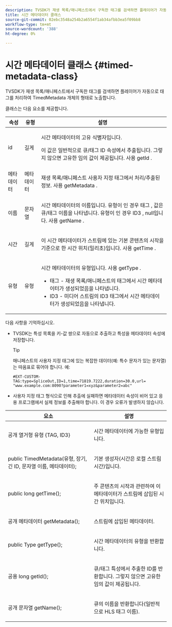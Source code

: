 ```yaml
---
description: TVSDK가 재생 목록/매니페스트에서 구독한 태그를 검색하면 플레이어가 자동으로 태그를 처리하여 TimedMetadata 개체의 형태로 노출합니다.
title: 시간 메타데이터 클래스
source-git-commit: 02ebc3548a254b2a6554f1ab34afbb3ea5f09bb8
workflow-type: tm+mt
source-wordcount: '388'
ht-degree: 0%

---
```


# 시간 메타데이터 클래스 {#timed-metadata-class}

TVSDK가 재생 목록/매니페스트에서 구독한 태그를 검색하면 플레이어가 자동으로 태그를 처리하여 TimedMetadata 개체의 형태로 노출합니다.

클래스는 다음 요소를 제공합니다.

<table id="table_FFC56AC5B1E04DA99C9309C0223ABA90"> 
 <thead> 
  <tr> 
   <th colname="col1" class="entry"> 속성 </th> 
   <th colname="col02" class="entry"> 유형 </th> 
   <th colname="col2" class="entry"> 설명 </th> 
  </tr> 
 </thead>
 <tbody> 
  <tr> 
   <td colname="col1"> <span class="codeph"> id </span> </td> 
   <td colname="col02"> 길게 </td> 
   <td colname="col2"> <p>시간 메타데이터의 고유 식별자입니다. </p> <p>이 값은 일반적으로 큐/태그 ID 속성에서 추출됩니다. 그렇지 않으면 고유한 임의 값이 제공됩니다. 사용 <span class="codeph"> getId </span>. </p> </td> 
  </tr> 
  <tr> 
   <td colname="col1"> <span class="codeph"> 메타데이터 </span> </td> 
   <td colname="col02"> 메타데이터 </td> 
   <td colname="col2"> <p>재생 목록/매니페스트 사용자 지정 태그에서 처리/추출된 정보. 사용 <span class="codeph"> getMetadata </span>. </p> </td> 
  </tr> 
  <tr> 
   <td colname="col1"> <span class="codeph"> 이름 </span> </td> 
   <td colname="col02"> 문자열 </td> 
   <td colname="col2"> <p>시간 메타데이터의 이름입니다. 유형이 인 경우 <span class="codeph"> 태그 </span>, 값은 큐/태그 이름을 나타냅니다. 유형이 인 경우 <span class="codeph"> ID3 </span>, null입니다. 사용 <span class="codeph"> getName </span>. </p> </td> 
  </tr> 
  <tr> 
   <td colname="col1"> <span class="codeph"> 시간 </span> </td> 
   <td colname="col02"> 길게 </td> 
   <td colname="col2"> <p>이 시간 메타데이터가 스트림에 있는 기본 콘텐츠의 시작을 기준으로 한 시간 위치(밀리초)입니다. 사용 <span class="codeph"> getTime </span>. </p> </td> 
  </tr> 
  <tr> 
   <td colname="col1"> <span class="codeph"> 유형 </span> </td> 
   <td colname="col02"> 유형 </td> 
   <td colname="col2"> <p>시간 메타데이터의 유형입니다. 사용 <span class="codeph"> getType </span>. 
     <ul id="ul_70FBFB33E9F846D8B38592560CCE9560"> 
      <li id="li_739D30561BFB4D9B97DF212E4880BA2C">태그 - 재생 목록/매니페스트의 태그에서 시간 메타데이터가 생성되었음을 나타냅니다. </li> 
      <li id="li_E785E1DEF1CC4D9DBE7764E5D05EFAFC">ID3 - 미디어 스트림의 ID3 태그에서 시간 메타데이터가 생성되었음을 나타냅니다. </li> 
     </ul> </p> </td> 
  </tr> 
 </tbody> 
</table>

<!--<a id="section_737CC47997F74F80A3C5C6171ADE120E"></a>-->

다음 사항을 기억하십시오.

* TVSDK는 특성 목록을 키-값 쌍으로 자동으로 추출하고 특성을 메타데이터 속성에 저장합니다.

  >[!TIP]
  >
  >매니페스트의 사용자 지정 태그에 있는 복잡한 데이터(예: 특수 문자가 있는 문자열)는 따옴표로 묶어야 합니다. 예:
  >
  >```
  >#EXT-CUSTOM-TAG:type=SpliceOut,ID=1,time=71819.7222,duration=30.0,url= 
  >"www.example.com:8090?parameter1=xyz&parameter2=abc"
  >```
  >

* 사용자 지정 태그 형식으로 인해 추출에 실패하면 메타데이터 속성이 비어 있고 응용 프로그램에서 실제 정보를 추출해야 합니다. 이 경우 오류가 발생하지 않습니다.

<table id="table_1BAE98BF23F641A3A5709EBE37B327F6"> 
 <thead> 
  <tr> 
   <th colname="col1" class="entry"> 요소 </th> 
   <th colname="col2" class="entry"> 설명 </th> 
  </tr> 
 </thead>
 <tbody> 
  <tr> 
   <td colname="col1"> <span class="codeph"> 공개 열거형 유형 {TAG, ID3} </span> </td> 
   <td colname="col2"> <p>시간 메타데이터에 가능한 유형입니다. </p> </td> 
  </tr> 
  <tr> 
   <td colname="col1"> <span class="codeph"> public TimedMetadata(유형, 장기, 긴 ID, 문자열 이름, 메타데이터); </span> </td> 
   <td colname="col2"> <p>기본 생성자(시간은 로컬 스트림 시간)입니다. </p> </td> 
  </tr> 
  <tr> 
   <td colname="col1"> <span class="codeph"> public long getTime(); </span> </td> 
   <td colname="col2"> <p>주 콘텐츠의 시작과 관련하여 이 메타데이터가 스트림에 삽입된 시간 위치입니다. </p> </td> 
  </tr> 
  <tr> 
   <td colname="col1"> <span class="codeph"> 공개 메타데이터 getMetadata(); </span> </td> 
   <td colname="col2"> <p>스트림에 삽입된 메타데이터. </p> </td> 
  </tr> 
  <tr> 
   <td colname="col1"> <span class="codeph"> public Type getType(); </span> </td> 
   <td colname="col2"> <p>시간 메타데이터의 유형을 반환합니다. </p> </td> 
  </tr> 
  <tr> 
   <td colname="col1"> <span class="codeph"> 공용 long getId(); </span> </td> 
   <td colname="col2"> <p>큐/태그 특성에서 추출한 ID를 반환합니다. 그렇지 않으면 고유한 임의 값이 제공됩니다. </p> </td> 
  </tr> 
  <tr> 
   <td colname="col1"> <span class="codeph"> 공개 문자열 getName(); </span> </td> 
   <td colname="col2"> <p>큐의 이름을 반환합니다(일반적으로 HLS 태그 이름). </p> </td> 
  </tr> 
 </tbody> 
</table>
